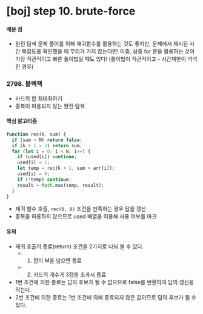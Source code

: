 # [boj] step 10. brute-force

#### 배운 점

- 완전 탐색 문제 풀이를 위해 재귀함수를 활용하는 것도 좋지만, 문제에서 제시된 시간 복잡도를 확인했을 때 무리가 가지 않는다면! 이중, 삼중 for 문을 활용하는 것이 가장 직관적이고 빠른 풀이법일 때도 있다! (풀이법이 직관적이고 - 시간제한이 넉넉한 경우)

### 2798. 블랙잭

- 카드의 합 최대화하기
- 중복이 허용되지 않는 완전 탐색

#### 핵심 알고리즘

```javascript
function rec(k, sum) {
  if (sum > M) return false;
  if (k + 1 > 3) return sum;
  for (let i = 0; i < N; i++) {
    if (used[i]) continue;
    used[i] = 1;
    let temp = rec(k + 1, sum + arr[i]);
    used[i] = 0;
    if (!temp) continue;
    result = Math.max(temp, result);
  }
}
```

- 재귀 함수 호출, `rec(0, 0)` 조건을 만족하는 경우 답을 갱신
- 중복을 허용하지 않으므로 used 배열을 이용해 사용 여부를 마크

#### 유의

- 재귀 호출의 종료(return) 조건을 2가지로 나눠 볼 수 있다.
  - 1. 합이 M을 넘으면 종료
  - 2. 카드의 개수가 3장을 초과시 종료
- 1번 조건에 의한 종료는 답의 후보가 될 수 없으므로 false를 반환하여 답의 갱신을 막는다.
- 2번 조건에 의한 종료는 1번 조건에 의해 종료되지 않은 값이므로 답의 후보가 될 수 있다.
